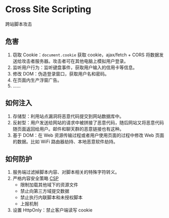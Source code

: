 # Cross Site Scripting

跨站脚本攻击

## 危害

1. 窃取 Cookie：`document.cookie` 获取 cookie，ajax/fetch + CORS 将数据发送给攻击者服务器。攻击者可在其他电脑上模拟用户登录。
2. 监听用户行为：监听键盘事件，获取用户输入的信用卡等信息。
3. 修改 DOM：伪造登录窗口，获取用户名和密码。
4. 在页面内生产浮窗广告。
5. ......

## 如何注入

1. 存储型：利用站点漏洞将恶意代码提交到网站数据库中。
2. 反射型：用户发送给网站的请求中被拼接了恶意代码，随后网站又将恶意代码随页面返回给用户。邮件和聊天群的恶意链接也有这种。
3. 基于 DOM：在 Web 资源传输过程或者用户使用页面的过程中修改 Web 页面的数据。比如 WiFi 路由器劫持、本地恶意软件劫持。

## 如何防护

1. 服务端过滤掉脚本内容、对脚本相关的特殊字符转义。
2. 严格内容安全策略 [CSP](https://developer.mozilla.org/zh-CN/docs/Web/HTTP/CSP)
    - 限制加载其他域下的资源文件
    - 禁止向第三方域提交数据
    - 禁止执行内联脚本和未授权脚本
    - 上报机制
3. 设置 HttpOnly：禁止客户端读写 cookie
